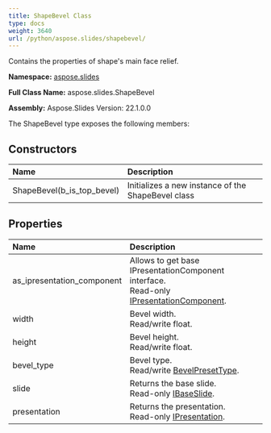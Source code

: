 ```yaml
---
title: ShapeBevel Class
type: docs
weight: 3640
url: /python/aspose.slides/shapebevel/
---
```


Contains the properties of shape's main face relief.

**Namespace:** [aspose.slides](/python/aspose.slides/)

**Full Class Name:** aspose.slides.ShapeBevel

**Assembly:**  Aspose.Slides Version: 22.1.0.0

The ShapeBevel type exposes the following members:
## **Constructors**
|**Name**|**Description**|
| :- | :- |
|ShapeBevel(b_is_top_bevel)|Initializes a new instance of the ShapeBevel class|
## **Properties**
|**Name**|**Description**|
| :- | :- |
|as_ipresentation_component|Allows to get base IPresentationComponent interface.<br/>            Read-only [IPresentationComponent](/python/aspose.slides/ipresentationcomponent/).|
|width|Bevel width.<br/>            Read/write float.|
|height|Bevel height.<br/>            Read/write float.|
|bevel_type|Bevel type.<br/>            Read/write [BevelPresetType](/python/aspose.slides/bevelpresettype/).|
|slide|Returns the base slide.<br/>            Read-only [IBaseSlide](/python/aspose.slides/ibaseslide/).|
|presentation|Returns the presentation. <br/>            Read-only [IPresentation](/python/aspose.slides/ipresentation/).|
